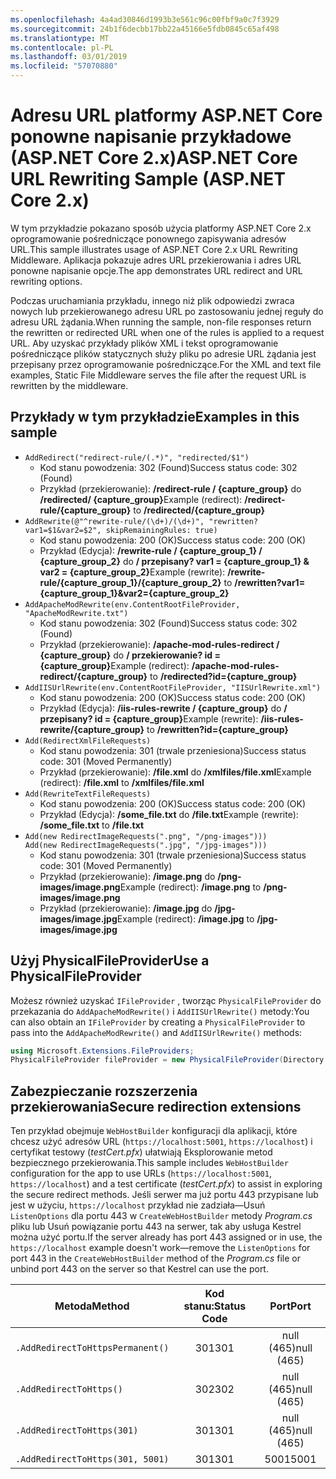 ```yaml
---
ms.openlocfilehash: 4a4ad30846d1993b3e561c96c00fbf9a0c7f3929
ms.sourcegitcommit: 24b1f6decbb17bb22a45166e5fdb0845c65af498
ms.translationtype: MT
ms.contentlocale: pl-PL
ms.lasthandoff: 03/01/2019
ms.locfileid: "57070880"
---
```

# <a name="aspnet-core-url-rewriting-sample-aspnet-core-2x"></a><span data-ttu-id="f0afd-101">Adresu URL platformy ASP.NET Core ponowne napisanie przykładowe (ASP.NET Core 2.x)</span><span class="sxs-lookup"><span data-stu-id="f0afd-101">ASP.NET Core URL Rewriting Sample (ASP.NET Core 2.x)</span></span>

<span data-ttu-id="f0afd-102">W tym przykładzie pokazano sposób użycia platformy ASP.NET Core 2.x oprogramowanie pośredniczące ponownego zapisywania adresów URL.</span><span class="sxs-lookup"><span data-stu-id="f0afd-102">This sample illustrates usage of ASP.NET Core 2.x URL Rewriting Middleware.</span></span> <span data-ttu-id="f0afd-103">Aplikacja pokazuje adres URL przekierowania i adres URL ponowne napisanie opcje.</span><span class="sxs-lookup"><span data-stu-id="f0afd-103">The app demonstrates URL redirect and URL rewriting options.</span></span>

<span data-ttu-id="f0afd-104">Podczas uruchamiania przykładu, innego niż plik odpowiedzi zwraca nowych lub przekierowanego adresu URL po zastosowaniu jednej reguły do adresu URL żądania.</span><span class="sxs-lookup"><span data-stu-id="f0afd-104">When running the sample, non-file responses return the rewritten or redirected URL when one of the rules is applied to a request URL.</span></span> <span data-ttu-id="f0afd-105">Aby uzyskać przykłady plików XML i tekst oprogramowanie pośredniczące plików statycznych służy pliku po adresie URL żądania jest przepisany przez oprogramowanie pośredniczące.</span><span class="sxs-lookup"><span data-stu-id="f0afd-105">For the XML and text file examples, Static File Middleware serves the file after the request URL is rewritten by the middleware.</span></span>

## <a name="examples-in-this-sample"></a><span data-ttu-id="f0afd-106">Przykłady w tym przykładzie</span><span class="sxs-lookup"><span data-stu-id="f0afd-106">Examples in this sample</span></span>

* `AddRedirect("redirect-rule/(.*)", "redirected/$1")`
  - <span data-ttu-id="f0afd-107">Kod stanu powodzenia: 302 (Found)</span><span class="sxs-lookup"><span data-stu-id="f0afd-107">Success status code: 302 (Found)</span></span>
  - <span data-ttu-id="f0afd-108">Przykład (przekierowanie): **/redirect-rule / {capture_group}** do **/redirected/ {capture_group}**</span><span class="sxs-lookup"><span data-stu-id="f0afd-108">Example (redirect): **/redirect-rule/{capture_group}** to **/redirected/{capture_group}**</span></span>
* `AddRewrite(@"^rewrite-rule/(\d+)/(\d+)", "rewritten?var1=$1&var2=$2", skipRemainingRules: true)`
  - <span data-ttu-id="f0afd-109">Kod stanu powodzenia: 200 (OK)</span><span class="sxs-lookup"><span data-stu-id="f0afd-109">Success status code: 200 (OK)</span></span>
  - <span data-ttu-id="f0afd-110">Przykład (Edycja): **/rewrite-rule / {capture_group_1} / {capture_group_2}** do **/ przepisany? var1 = {capture_group_1} & var2 = {capture_group_2}**</span><span class="sxs-lookup"><span data-stu-id="f0afd-110">Example (rewrite): **/rewrite-rule/{capture_group_1}/{capture_group_2}** to **/rewritten?var1={capture_group_1}&var2={capture_group_2}**</span></span>
* `AddApacheModRewrite(env.ContentRootFileProvider, "ApacheModRewrite.txt")`
  - <span data-ttu-id="f0afd-111">Kod stanu powodzenia: 302 (Found)</span><span class="sxs-lookup"><span data-stu-id="f0afd-111">Success status code: 302 (Found)</span></span>
  - <span data-ttu-id="f0afd-112">Przykład (przekierowanie): **/apache-mod-rules-redirect / {capture_group}** do **/ przekierowanie? id = {capture_group}**</span><span class="sxs-lookup"><span data-stu-id="f0afd-112">Example (redirect): **/apache-mod-rules-redirect/{capture_group}** to **/redirected?id={capture_group}**</span></span>
* `AddIISUrlRewrite(env.ContentRootFileProvider, "IISUrlRewrite.xml")`
  - <span data-ttu-id="f0afd-113">Kod stanu powodzenia: 200 (OK)</span><span class="sxs-lookup"><span data-stu-id="f0afd-113">Success status code: 200 (OK)</span></span>
  - <span data-ttu-id="f0afd-114">Przykład (Edycja): **/iis-rules-rewrite / {capture_group}** do **/ przepisany? id = {capture_group}**</span><span class="sxs-lookup"><span data-stu-id="f0afd-114">Example (rewrite): **/iis-rules-rewrite/{capture_group}** to **/rewritten?id={capture_group}**</span></span>
* `Add(RedirectXmlFileRequests)`
  - <span data-ttu-id="f0afd-115">Kod stanu powodzenia: 301 (trwale przeniesiona)</span><span class="sxs-lookup"><span data-stu-id="f0afd-115">Success status code: 301 (Moved Permanently)</span></span>
  - <span data-ttu-id="f0afd-116">Przykład (przekierowanie): **/file.xml** do **/xmlfiles/file.xml**</span><span class="sxs-lookup"><span data-stu-id="f0afd-116">Example (redirect): **/file.xml** to **/xmlfiles/file.xml**</span></span>
* `Add(RewriteTextFileRequests)`
  - <span data-ttu-id="f0afd-117">Kod stanu powodzenia: 200 (OK)</span><span class="sxs-lookup"><span data-stu-id="f0afd-117">Success status code: 200 (OK)</span></span>
  - <span data-ttu-id="f0afd-118">Przykład (Edycja): **/some_file.txt** do **/file.txt**</span><span class="sxs-lookup"><span data-stu-id="f0afd-118">Example (rewrite): **/some_file.txt** to **/file.txt**</span></span>
* `Add(new RedirectImageRequests(".png", "/png-images")))`<br>`Add(new RedirectImageRequests(".jpg", "/jpg-images")))`
  - <span data-ttu-id="f0afd-119">Kod stanu powodzenia: 301 (trwale przeniesiona)</span><span class="sxs-lookup"><span data-stu-id="f0afd-119">Success status code: 301 (Moved Permanently)</span></span>
  - <span data-ttu-id="f0afd-120">Przykład (przekierowanie): **/image.png** do **/png-images/image.png**</span><span class="sxs-lookup"><span data-stu-id="f0afd-120">Example (redirect): **/image.png** to **/png-images/image.png**</span></span>
  - <span data-ttu-id="f0afd-121">Przykład (przekierowanie): **/image.jpg** do **/jpg-images/image.jpg**</span><span class="sxs-lookup"><span data-stu-id="f0afd-121">Example (redirect): **/image.jpg** to **/jpg-images/image.jpg**</span></span>

## <a name="use-a-physicalfileprovider"></a><span data-ttu-id="f0afd-122">Użyj PhysicalFileProvider</span><span class="sxs-lookup"><span data-stu-id="f0afd-122">Use a PhysicalFileProvider</span></span>

<span data-ttu-id="f0afd-123">Możesz również uzyskać `IFileProvider` , tworząc `PhysicalFileProvider` do przekazania do `AddApacheModRewrite()` i `AddIISUrlRewrite()` metody:</span><span class="sxs-lookup"><span data-stu-id="f0afd-123">You can also obtain an `IFileProvider` by creating a `PhysicalFileProvider` to pass into the `AddApacheModRewrite()` and `AddIISUrlRewrite()` methods:</span></span>

```csharp
using Microsoft.Extensions.FileProviders;
PhysicalFileProvider fileProvider = new PhysicalFileProvider(Directory.GetCurrentDirectory());
```

## <a name="secure-redirection-extensions"></a><span data-ttu-id="f0afd-124">Zabezpieczanie rozszerzenia przekierowania</span><span class="sxs-lookup"><span data-stu-id="f0afd-124">Secure redirection extensions</span></span>

<span data-ttu-id="f0afd-125">Ten przykład obejmuje `WebHostBuilder` konfiguracji dla aplikacji, które chcesz użyć adresów URL (`https://localhost:5001`, `https://localhost`) i certyfikat testowy (*testCert.pfx*) ułatwiają Eksplorowanie metod bezpiecznego przekierowania.</span><span class="sxs-lookup"><span data-stu-id="f0afd-125">This sample includes `WebHostBuilder` configuration for the app to use URLs (`https://localhost:5001`, `https://localhost`) and a test certificate (*testCert.pfx*) to assist in exploring the secure redirect methods.</span></span> <span data-ttu-id="f0afd-126">Jeśli serwer ma już portu 443 przypisane lub jest w użyciu, `https://localhost` przykład nie zadziała&mdash;Usuń `ListenOptions` dla portu 443 w `CreateWebHostBuilder` metody *Program.cs* pliku lub Usuń powiązanie portu 443 na serwer, tak aby usługa Kestrel można użyć portu.</span><span class="sxs-lookup"><span data-stu-id="f0afd-126">If the server already has port 443 assigned or in use, the `https://localhost` example doesn't work&mdash;remove the `ListenOptions` for port 443 in the `CreateWebHostBuilder` method of the *Program.cs* file or unbind port 443 on the server so that Kestrel can use the port.</span></span>

| <span data-ttu-id="f0afd-127">Metoda</span><span class="sxs-lookup"><span data-stu-id="f0afd-127">Method</span></span>                           | <span data-ttu-id="f0afd-128">Kod stanu:</span><span class="sxs-lookup"><span data-stu-id="f0afd-128">Status Code</span></span> |    <span data-ttu-id="f0afd-129">Port</span><span class="sxs-lookup"><span data-stu-id="f0afd-129">Port</span></span>    |
| -------------------------------- | :---------: | :--------: |
| `.AddRedirectToHttpsPermanent()` |     <span data-ttu-id="f0afd-130">301</span><span class="sxs-lookup"><span data-stu-id="f0afd-130">301</span></span>     | <span data-ttu-id="f0afd-131">null (465)</span><span class="sxs-lookup"><span data-stu-id="f0afd-131">null (465)</span></span> |
| `.AddRedirectToHttps()`          |     <span data-ttu-id="f0afd-132">302</span><span class="sxs-lookup"><span data-stu-id="f0afd-132">302</span></span>     | <span data-ttu-id="f0afd-133">null (465)</span><span class="sxs-lookup"><span data-stu-id="f0afd-133">null (465)</span></span> |
| `.AddRedirectToHttps(301)`       |     <span data-ttu-id="f0afd-134">301</span><span class="sxs-lookup"><span data-stu-id="f0afd-134">301</span></span>     | <span data-ttu-id="f0afd-135">null (465)</span><span class="sxs-lookup"><span data-stu-id="f0afd-135">null (465)</span></span> |
| `.AddRedirectToHttps(301, 5001)` |     <span data-ttu-id="f0afd-136">301</span><span class="sxs-lookup"><span data-stu-id="f0afd-136">301</span></span>     |    <span data-ttu-id="f0afd-137">5001</span><span class="sxs-lookup"><span data-stu-id="f0afd-137">5001</span></span>    |
